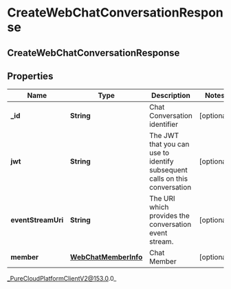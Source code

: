 # CreateWebChatConversationResponse

## CreateWebChatConversationResponse

## Properties

|Name | Type | Description | Notes|
|------------ | ------------- | ------------- | -------------|
| **_id** | **String** | Chat Conversation identifier | [optional] |
| **jwt** | **String** | The JWT that you can use to identify subsequent calls on this conversation | [optional] |
| **eventStreamUri** | **String** | The URI which provides the conversation event stream. | [optional] |
| **member** | [**WebChatMemberInfo**](WebChatMemberInfo) | Chat Member | [optional] |



_PureCloudPlatformClientV2@153.0.0_
